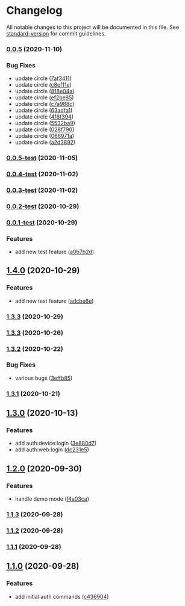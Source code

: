 # Changelog

All notable changes to this project will be documented in this file. See [standard-version](https://github.com/conventional-changelog/standard-version) for commit guidelines.

### [0.0.5](https://github.com/salesforcecli/plugin-auth/compare/v0.0.5-test...v0.0.5) (2020-11-10)


### Bug Fixes

* update circle ([7af3411](https://github.com/salesforcecli/plugin-auth/commit/7af34113540a61a0b8fc2a861f7336cb4b556c21))
* update circle ([c8ef11e](https://github.com/salesforcecli/plugin-auth/commit/c8ef11e7758f3bbb298a10b9a515dedd4166aef8))
* update circle ([818e04a](https://github.com/salesforcecli/plugin-auth/commit/818e04a5362883959b4af5d12dea788d66252c1f))
* update circle ([ef2be85](https://github.com/salesforcecli/plugin-auth/commit/ef2be85c845d3667a3f9fda756480bfb1cb61f72))
* update circle ([c7a988c](https://github.com/salesforcecli/plugin-auth/commit/c7a988ca1f42e1c86d10837aaf57c37c1ae0f97c))
* update circle ([63adfa1](https://github.com/salesforcecli/plugin-auth/commit/63adfa191083eb2bc708b5b5cac566089ef0f4b6))
* update circle ([4f6f394](https://github.com/salesforcecli/plugin-auth/commit/4f6f394660b35c9a007f832357eb69b76951f3d5))
* update circle ([5532ba9](https://github.com/salesforcecli/plugin-auth/commit/5532ba96cea43a6bf338bfcced09c1c7229a695c))
* update circle ([028f790](https://github.com/salesforcecli/plugin-auth/commit/028f790808924c82e37b59d7cb34b486fd6fa491))
* update circle ([066971a](https://github.com/salesforcecli/plugin-auth/commit/066971a1a090ae4a1872eb035ff4ae9a0582fe17))
* update circle ([a2d3892](https://github.com/salesforcecli/plugin-auth/commit/a2d3892d6e66083d41ddc3cf638f1e51a4fe83c5))

### [0.0.5-test](https://github.com/salesforcecli/plugin-auth/compare/v0.0.4-test...v0.0.5-test) (2020-11-05)

### [0.0.4-test](https://github.com/salesforcecli/plugin-auth/compare/v0.0.3-test...v0.0.4-test) (2020-11-02)

### [0.0.3-test](https://github.com/salesforcecli/plugin-auth/compare/v0.0.2-test...v0.0.3-test) (2020-11-02)

### [0.0.2-test](https://github.com/salesforcecli/plugin-auth/compare/v0.0.1-test...v0.0.2-test) (2020-10-29)

### [0.0.1-test](https://github.com/salesforcecli/plugin-auth/compare/v1.3.2...v0.0.1-test) (2020-10-29)

### Features

- add new test feature ([a0b7b2d](https://github.com/salesforcecli/plugin-auth/commit/a0b7b2de17655bc69ea7ea69962e182abbf89bb7))

## [1.4.0](https://github.com/salesforcecli/plugin-auth/compare/v1.3.2...v1.4.0) (2020-10-29)

### Features

- add new test feature ([adcbe6e](https://github.com/salesforcecli/plugin-auth/commit/adcbe6e7da4108c563b19ca192bbfefd4ad6547d))

### [1.3.3](https://github.com/salesforcecli/plugin-auth/compare/v1.3.2...v1.3.3) (2020-10-29)

### [1.3.3](https://github.com/salesforcecli/plugin-auth/compare/v1.3.2...v1.3.3) (2020-10-26)

### [1.3.2](https://github.com/salesforcecli/plugin-auth/compare/v1.3.1...v1.3.2) (2020-10-22)

### Bug Fixes

- various bugs ([3effb85](https://github.com/salesforcecli/plugin-auth/commit/3effb85fe3fbb79785984651cce85419e557022f))

### [1.3.1](https://github.com/salesforcecli/plugin-auth/compare/v1.3.0...v1.3.1) (2020-10-21)

## [1.3.0](https://github.com/salesforcecli/plugin-auth/compare/v1.2.0...v1.3.0) (2020-10-13)

### Features

- add auth:device:login ([3e880d7](https://github.com/salesforcecli/plugin-auth/commit/3e880d7133ea045726a28d818e3118d8a602662f))
- add auth:web:login ([dc231e5](https://github.com/salesforcecli/plugin-auth/commit/dc231e581e6648b45ce06e249585a7a21cc93df4))

## [1.2.0](https://github.com/salesforcecli/plugin-auth/compare/v1.1.3...v1.2.0) (2020-09-30)

### Features

- handle demo mode ([f4a03ca](https://github.com/salesforcecli/plugin-auth/commit/f4a03caee5caec01f7d9bbc9ce501f2d37111d6c))

### [1.1.3](https://github.com/salesforcecli/plugin-auth/compare/v1.1.2...v1.1.3) (2020-09-28)

### [1.1.2](https://github.com/salesforcecli/plugin-auth/compare/v1.1.1...v1.1.2) (2020-09-28)

### [1.1.1](https://github.com/salesforcecli/plugin-auth/compare/v1.1.0...v1.1.1) (2020-09-28)

## [1.1.0](https://github.com/salesforcecli/plugin-auth/compare/v1.0.0...v1.1.0) (2020-09-28)

### Features

- add initial auth commands ([c436904](https://github.com/salesforcecli/plugin-auth/commit/c4369047d12e54a1c48fae5fcb86927adc0d0362))
